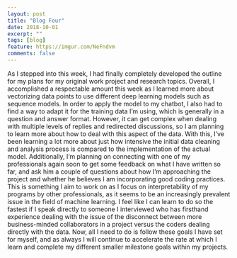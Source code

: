 ```yaml
---
layout: post
title: "Blog Four"
date: 2018-10-01
excerpt: ""
tags: [blog]
feature: https://imgur.com/NeFndvm
comments: false
---
```


As I stepped into this week, I had finally completely developed the outline for my plans for my original work project and research topics. Overall, I accomplished a respectable amount this week as I learned more about vectorizing data points to use different deep learning models such as sequence models. In order to apply the model to my chatbot, I also had to find a way to adapt it for the training data I’m using, which is generally in a question and answer format. However, it can get complex when dealing with multiple levels of replies and redirected discussions, so I am planning to learn more about how to deal with this aspect of the data. With this, I’ve been learning a lot more about just how intensive the initial data cleaning and analysis process is compared to the implementation of the actual model. Additionally, I’m planning on connecting with one of my professionals again soon to get some feedback on what I have written so far, and ask him a couple of questions about how I’m approaching the project and whether he believes I am incorporating good coding practices. This is something I aim to work on as I focus on interpretability of my programs by other professionals, as it seems to be an increasingly prevalent issue in the field of machine learning. I feel like I can learn to do so the fastest if I speak directly to someone I interviewed who has firsthand experience dealing with the issue of the disconnect between more business-minded collaborators in a project versus the coders dealing directly with the data. Now, all I need to do is follow these goals I have set for myself, and as always I will continue to accelerate the rate at which I learn and complete my different smaller milestone goals within my projects. 
